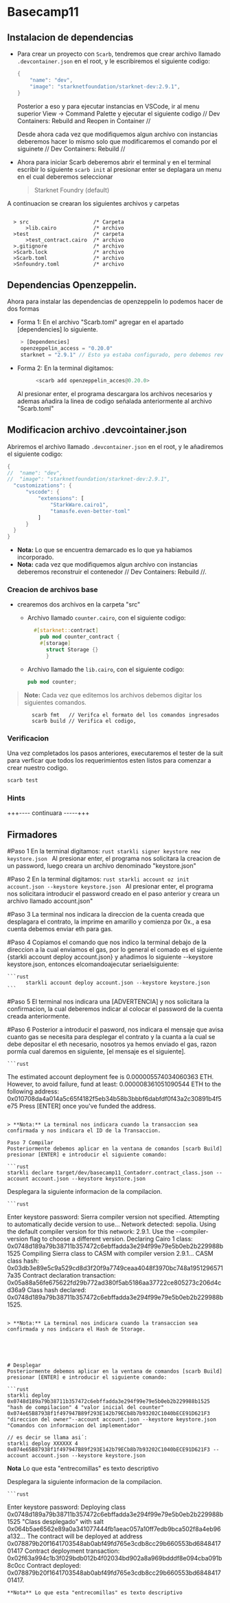 # Basecamp11

## Instalacion de dependencias 


- Para crear un proyecto con `Scarb`, tendremos que crear archivo llamado `.devcontainer.json` en el root, y le escribiremos el siguiente codigo:

  ```rust
  {
      "name": "dev",
      "image": "starknetfoundation/starknet-dev:2.9.1",
  }
  ```

  Posterior a eso y para ejecutar instancias en VSCode, ir al menu superior View -> Command Palette y ejecutar el siguiente codigo // Dev Containers: Rebuild and Reopen in Container //

  Desde ahora cada vez que modifiquemos algun archivo con instancias deberemos hacer lo mismo solo que modificaremos el comando por el siguinete // Dev Containers: Rebuild //

- Ahora para iniciar Scarb deberemos abrir el terminal y en el terminal escribir lo siguiente 
 `scarb init` al presionar enter se deplagara un menu en el cual deberemos seleccionar 
   > Starknet Foundry (default)
 


A continuacion se crearan los siguientes archivos y carpetas
```

  > src                     /* Carpeta
      >lib.cairo            /* archivo
  >test                     /* carpeta
      >test_contract.cairo  /* archivo
  >.gitignore               /* archivo
  >Scarb.lock               /* archivo
  >Scarb.toml               /* archivo
  >Snfoundry.toml           /* archivo
```


## Dependencias Openzeppelin.

 Ahora para instalar las dependencias de openzeppelin lo podemos hacer de dos formas

  - Forma 1: 
    En el archivo "Scarb.toml" agregar en el apartado [dependencies] lo siguiente. 
     ```rust
      > [Dependencies]
      openzeppelin_access = "0.20.0"
      starknet = "2.9.1" // Esto ya estaba configurado, pero debemos revisar que este de acuerdo a la version del archivo '.devcontainer.json' 
      ```

  - Forma 2:
    En la terminal digitamos:
    ```rust
          <scarb add openzeppelin_acces@0.20.0>
    ```
    Al presionar enter, el programa descargara los archivos necesarios y ademas añadira la linea de codigo señalada anteriormente al archivo "Scarb.toml"


## Modificacion archivo .devcointainer.json

Abriremos el archivo llamado `.devcontainer.json` en el root, y le añadiremos el siguiente codigo:

  ```rust
  { 
  //  "name": "dev",
  //  "image": "starknetfoundation/starknet-dev:2.9.1",
    "customizations": {
        "vscode": {
            "extensions": [
                "StarkWare.cairo1",
                "tamasfe.even-better-toml"
            ]
        }
    }
}
  ```


- **Nota:** Lo que se encuentra demarcado es lo que ya habiamos incorporado.
- **Nota:** cada vez que modifiquemos algun archivo con instancias deberemos reconstruir el contenedor // Dev Containers: Rebuild //.



### Creacion de archivos base

- crearemos dos archivos en la carpeta "src" 
  - Archivo llamado `counter.cairo`, con el siguiente codigo:
    ```rust
      #[starknet::contract]
        pub mod counter_contract {
        #[storage]
          struct Storage {}
          }
    ```
  - Archivo llamado the `lib.cairo`, con el siguiente codigo:

    ```rust
    pub mod counter;

    ```

> **Note:** Cada vez que editemos los archivos debemos digitar los siguientes comandos.

            scarb fmt   // Verifca el formato del los comandos ingresados
            scarb build // Verifica el codigo,

### Verificacion

Una vez completados los pasos anteriores, executaremos el tester de la suit para verficar que todos los requerimientos esten listos para comenzar a crear nuestro codigo.

```bash
scarb test
```

### Hints
 +++---- continuara -----+++
## Firmadores 

#Paso 1
En la terminal digitamos:
    ```rust
          starkli signer keystore new keystore.json
    ```
    Al presionar enter, el programa nos solicitara la creacion de un password, luego creara un archivo denominado "keystore.json"

#Paso 2
En la terminal digitamos:
    ```rust
          starkli account oz init account.json --keystore keystore.json
    ```
    Al presionar enter, el programa nos solicitara introducir el password creado en el paso anterior y creara un archivo llamado account.json"

#Paso 3
La terminal nos indicara la direccion de la cuenta creada que desplagara el contrato, la imprime en amarillo y comienza por 0x., a esa cuenta debemos enviar eth para gas.

#Paso 4
Copiamos el comando que nos indico la terminal debajo de la direccion a la cual enviamos el gas, por lo general el comado es el siguiente {starkli account deploy account.json} y añadimos lo siguiente --keystore keystore.json, entonces elcomandoajecutar seriaelsiguiente:

    ```rust
          starkli account deploy account.json --keystore keystore.json
    ```

#Paso 5
El terminal nos indicara una [ADVERTENCIA] y nos solicitara la confirmacion, la cual deberemos indicar al colocar el password de la cuenta creada anteriormente.

#Paso 6
Posterior a introducir el pasword, nos indicara el mensaje que avisa cuanto gas se necesita para desplegar el contrato y la cuanta a la cual se debe depositar el eth necesario, nosotros ya hemos enviado el gas, razon pormla cual daremos en siguiente, [el mensaje es el siguiente].

    ```rust
The estimated account deployment fee is 0.000005574034060363 ETH. However, to avoid failure, fund at least:
    0.000008361051090544 ETH
to the following address:
    0x010708da4a014a5c65f4182f5eb34b58b3bbbf6dabfdf0f43a2c30891b4f5e75
Press [ENTER] once you've funded the address.
```

> **Nota:** La terminal nos indicara cuando la transaccion sea confirmada y nos indicara el ID de la Transaccion. 

Paso 7 Compilar
Posteriormente debemos aplicar en la ventana de comandos [scarb Build] presionar [ENTER] e introducir el siguiente comando: 

```rust
starkli declare target/dev/basecamp11_Contadorr.contract_class.json --account account.json --keystore keystore.json
```
Desplegara la siguiente informacion de la compilacion.

    ```rust
Enter keystore password: 
Sierra compiler version not specified. Attempting to automatically decide version to use...
Network detected: sepolia. Using the default compiler version for this network: 2.9.1. Use the --compiler-version flag to choose a different version.
Declaring Cairo 1 class: 0x0748d189a79b38711b357472c6ebffadda3e294f99e79e5b0eb2b229988b1525
Compiling Sierra class to CASM with compiler version 2.9.1...
CASM class hash: 0x03db3e89e5c9a529cd8d3f20f9a7749ceaa4048f3970bc748a19512965717a35
Contract declaration transaction: 0x05a88a56fe675622fd29b772ad380f5ab5186aa37722ce805273c206d4cd36a9
Class hash declared:
0x0748d189a79b38711b357472c6ebffadda3e294f99e79e5b0eb2b229988b1525.
```

> **Nota:** La terminal nos indicara cuando la transaccion sea confirmada y nos indicara el Hash de Storage. 





# Desplegar 
Posteriormente debemos aplicar en la ventana de comandos [scarb Build] presionar [ENTER] e introducir el siguiente comando: 

```rust
starkli deploy 0x0748d189a79b38711b357472c6ebffadda3e294f99e79e5b0eb2b229988b1525 "hash de compilacion" 4 "valor inicial del counter" 0x074e65B87938f1f497947B89f293E142b79ECb8b7b93202C1040bECE91D621F3 "direccion del owner"--account account.json --keystore keystore.json "Comandos con informacion del implementador"

// es decir se llama asi´:
starkli deploy XXXXXX 4 0x074e65B87938f1f497947B89f293E142b79ECb8b7b93202C1040bECE91D621F3 --account account.json --keystore keystore.json

```
**Nota** Lo que esta "entrecomillas" es texto descriptivo

Desplegara la siguiente informacion de la compilacion.

    ```rust
Enter keystore password: 
Deploying class 0x0748d189a79b38711b357472c6ebffadda3e294f99e79e5b0eb2b229988b1525 "Class desplegado" with salt 0x064b5ae6562e89a0a341077444fb1aeac057a10ff7edb9bca502f8a4eb96a132...
The contract will be deployed at address 0x078879b20f1641703548ab0abf49fd765e3cdb8cc29b660553bd684841701417 
Contract deployment transaction: 0x02f63a994c1b3f029bdb012b4f02034bd902a8a969bdddf8e094cba091b8c0cc
Contract deployed:
0x078879b20f1641703548ab0abf49fd765e3cdb8cc29b660553bd684841701417.
```
**Nota** Lo que esta "entrecomillas" es texto descriptivo

